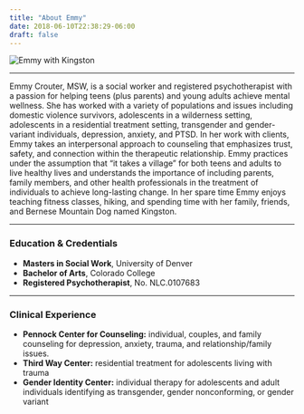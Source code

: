 ```yaml
---
title: "About Emmy"
date: 2018-06-10T22:38:29-06:00
draft: false
---
```

<img src="/img/emmy-with-kingston.jpg" alt="Emmy with Kingston" class="image main">
<!-- ![Emmy with Kingston](/img/emmy-with-kingston.jpg) -->

---

Emmy Crouter, MSW, is a social worker and registered psychotherapist with a passion for helping teens (plus parents) and young adults achieve mental wellness. She has worked with a variety of populations and issues including domestic violence survivors, adolescents in a wilderness setting, adolescents in a residential treatment setting, transgender and gender-variant individuals, depression, anxiety, and PTSD. In her work with clients, Emmy takes an interpersonal approach to counseling that emphasizes trust, safety, and connection within the therapeutic relationship. Emmy practices under the assumption that “it takes a village” for both teens and adults to live healthy lives and understands the importance of including parents, family members, and other health professionals in the treatment of individuals to achieve long-lasting change. In her spare time Emmy enjoys teaching fitness classes, hiking, and spending time with her family, friends, and Bernese Mountain Dog named Kingston. 

---

### Education & Credentials
- **Masters in Social Work**, University of Denver
- **Bachelor of Arts**, Colorado College
- **Registered Psychotherapist**, No. NLC.0107683

---

### Clinical Experience
- **Pennock Center for Counseling:** individual, couples, and family counseling for depression, anxiety, trauma, and relationship/family issues.
- **Third Way Center:** residential treatment for adolescents living with trauma
- **Gender Identity Center:** individual therapy for adolescents and adult individuals identifying as transgender, gender nonconforming, or gender variant